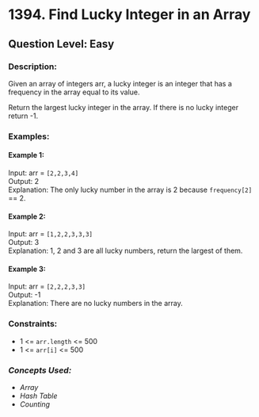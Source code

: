 # 1394. Find Lucky Integer in an Array
## Question Level: Easy
### Description:
Given an array of integers arr, a lucky integer is an integer that has a frequency in the array equal to its value.

Return the largest lucky integer in the array. If there is no lucky integer return -1.

### Examples:
#### Example 1:

Input: arr = `[2,2,3,4]`  
Output: 2  
Explanation: The only lucky number in the array is 2 because `frequency[2]` == 2.
#### Example 2:

Input: arr = `[1,2,2,3,3,3]`  
Output: 3  
Explanation: 1, 2 and 3 are all lucky numbers, return the largest of them.
#### Example 3:

Input: arr = `[2,2,2,3,3]`    
Output: -1  
Explanation: There are no lucky numbers in the array.

### Constraints:

- 1 <= `arr.length` <= 500
- 1 <= `arr[i]` <= 500

### <i>Concepts Used:
- Array
- Hash Table
- Counting</i>